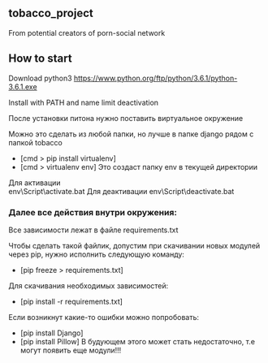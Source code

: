 ## tobacco_project
From potential creators of porn-social network


## How to start
Download python3 https://www.python.org/ftp/python/3.6.1/python-3.6.1.exe

Install with PATH and name limit deactivation

После установки питона нужно поставить виртуальное окружение

Можно это сделать из любой папки, но лучше в папке django рядом с папкой tobacco
* [cmd > pip install virtualenv]
* [cmd > virtualenv env]
Это создаст папку env в текущей директории

Для активации 	
	env\Script\activate.bat
Для деактивации 
	env\Script\deactivate.bat

### Далее все действия внутри окружения:

Все зависимости лежат в файле requirements.txt

Чтобы сделать такой файлик, допустим при скачивании новых модулей через pip, нужно исполнить следующую команду:
* [pip freeze > requirements.txt]

Для скачивания необходимых зависимостей:
* [pip install -r requirements.txt]
	
Если возникнут какие-то ошибки можно попробовать:
* [pip install Django]
* [pip install Pillow]
В будующем этого может стать недостаточно, т.е могут появить еще модули!!!
